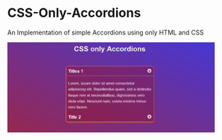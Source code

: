 # CSS-Only-Accordions
An Implementation of simple Accordions using only HTML and CSS

<img src="./accordions.png" width="93%" />
